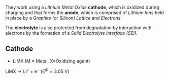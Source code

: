 They work using a *Lithium Metal Oxide* **cathode**, which is oxidized during charging and that forms the **anode**, which is comprised of *Lithium Ions* held in place by a *Graphite (or Silicon) Lattice* and *Electrons*.

The **electrolyte** is also protected from degradation by interaction with electrons by the formation of a *Solid Electrolyte Interface (SEI)*.
## Cathode
- LiMX (M = Metal, X=Oxidizing agent)

$\text{LiMX} \rightarrow \text{Li}^+ + \text{e}^-$ ($\text{E}^\Phi = \text{3.05 V}$)